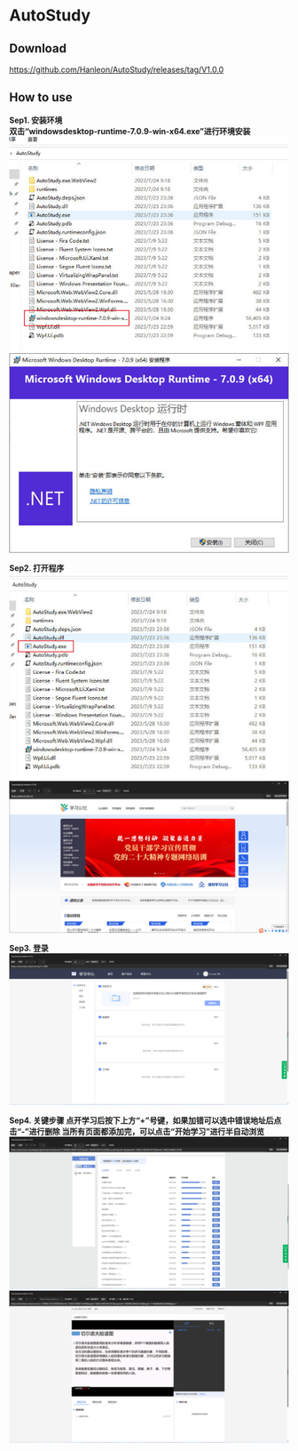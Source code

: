 # AutoStudy

## Download
https://github.com/Hanleon/AutoStudy/releases/tag/V1.0.0


## How to use
__Sep1. 安装环境  
双击“windowsdesktop-runtime-7.0.9-win-x64.exe”进行环境安装__ 
![image](https://github.com/Hanleon/AutoStudy/blob/main/1.jpg)  
![image](https://github.com/Hanleon/AutoStudy/blob/main/2.jpg)  

__Sep2. 打开程序__  
![image](https://github.com/Hanleon/AutoStudy/blob/main/3.jpg)  
![image](https://github.com/Hanleon/AutoStudy/blob/main/4.jpg)  

__Sep3. 登录__  
![image](https://github.com/Hanleon/AutoStudy/blob/main/5.png)  

__Sep4. 关键步骤
点开学习后按下上方“+”号键，如果加错可以选中错误地址后点击“-”进行删除
当所有页面都添加完，可以点击“开始学习”进行半自动浏览__  
![image](https://github.com/Hanleon/AutoStudy/blob/main/6.png)  
![image](https://github.com/Hanleon/AutoStudy/blob/main/7.png)  
